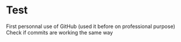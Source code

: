 # Test
First personnal use of GitHub (used it before on professional purpose)
Check if commits are working the same way
